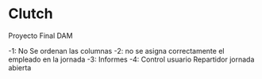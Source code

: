# Clutch
Proyecto Final DAM


-1: No Se ordenan las columnas 
-2: no se asigna correctamente el empleado en la jornada
-3: Informes
-4: Control usuario Repartidor jornada abierta

